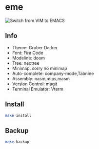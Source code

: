 # eme
![Switch from VIM to EMACS](https://img.devrant.com/devrant/rant/r_1484930_8mZxi.gif)
## Info
  - Theme: Gruber Darker
  - Font: Fira Code
  - Modeline: doom
  - Tree: neotree
  - Minimap: sorry no minimap
  - Auto-complete: company-mode,Tabnine
  - Assembly: nasm,mips,masm
  - Version Control: magit
  - Terminal Emulator: Vterm
## Install 
```sh
make install
```
## Backup
```sh
make backup
```
